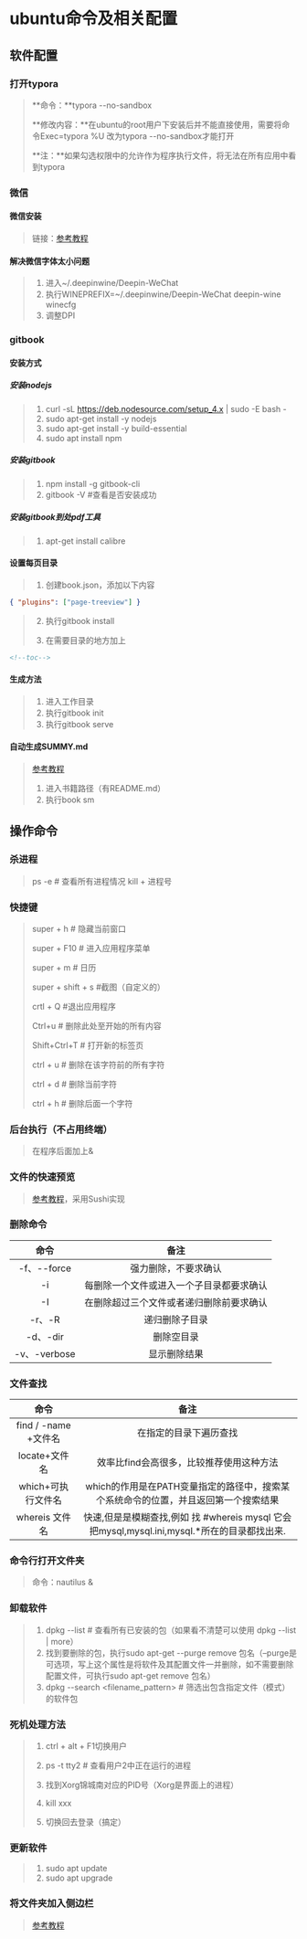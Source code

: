 # ubuntu命令及相关配置

<!-- toc -->

## 软件配置

### 打开typora
> **命令：**typora --no-sandbox
>
> **修改内容：**在ubuntu的root用户下安装后并不能直接使用，需要将命令Exec=typora %U 改为typora --no-sandbox才能打开
>
> **注：**如果勾选权限中的允许作为程序执行文件，将无法在所有应用中看到typora

### 微信

#### 微信安装

> 链接：[参考教程](https://zhuanlan.zhihu.com/p/336593807)

#### 解决微信字体太小问题

> 1. 进入~/.deepinwine/Deepin-WeChat
> 2. 执行WINEPREFIX=~/.deepinwine/Deepin-WeChat deepin-wine winecfg
> 3. 调整DPI

### gitbook

#### 安装方式

##### 安装nodejs

> 1. curl -sL https://deb.nodesource.com/setup_4.x | sudo -E bash -
> 2. sudo apt-get install -y nodejs
> 3. sudo apt-get install -y build-essential
> 4. sudo apt install npm

##### 安装gitbook

> 1. npm install -g gitbook-cli
> 2. gitbook -V #查看是否安装成功

##### 安装gitbook到处pdf工具

> 1. apt-get install calibre

#### 设置每页目录

> 1. 创建book.json，添加以下内容

```json
{ "plugins": ["page-treeview"] } 
```

> 2. 执行gitbook install
>
> 3. 在需要目录的地方加上 

```html
<!--toc-->
```

#### 生成方法

> 1. 进入工作目录
> 2. 执行gitbook init
> 3. 执行gitbook serve

#### 自动生成SUMMY.md

> [参考教程](https://www.shangmayuan.com/a/2d60bfa909274121a27682d1.html)
>
> 1. 进入书籍路径（有README.md）
> 2. 执行book sm

## 操作命令

### 杀进程
> ps -e  # 查看所有进程情况
> kill + 进程号

### 快捷键

> super + h  # 隐藏当前窗口
>
> super + F10  # 进入应用程序菜单
>
> super + m  # 日历
>
> super + shift + s  #截图（自定义的）
>
> crtl + Q  #退出应用程序
>
> Ctrl+u  # 删除此处至开始的所有内容
>
> Shift+Ctrl+T  # 打开新的标签页
>
> ctrl + u  # 删除在该字符前的所有字符
>
> ctrl + d  # 删除当前字符
>
> ctrl + h  # 删除后面一个字符

### 后台执行（不占用终端）

> 在程序后面加上&

### 文件的快速预览

> [参考教程](https://zhuanlan.zhihu.com/p/100041036)，采用Sushi实现

### 删除命令

|命令|备注|
| :----------: | :--------------------------------------: |
| -f、--force  | 强力删除，不要求确认                     |
| -i           | 每删除一个文件或进入一个子目录都要求确认 |
| -I           | 在删除超过三个文件或者递归删除前要求确认 |
| -r、-R       | 递归删除子目录                           |
| -d、-dir     | 删除空目录                               |
| -v、-verbose | 显示删除结果                             |

### 文件查找

|         命令         |                             备注                             |
| :------------------: | :----------------------------------------------------------: |
| find / -name +文件名 |                    在指定的目录下遍历查找                    |
|    locate+文件名     |           效率比find会高很多，比较推荐使用这种方法           |
|  which+可执行文件名  | which的作用是在PATH变量指定的路径中，搜索某个系统命令的位置，并且返回第一个搜索结果 |
|    whereis 文件名    | 快速,但是是模糊查找,例如 找 #whereis mysql 它会把mysql,mysql.ini,mysql.*所在的目录都找出来. |

### 命令行打开文件夹

> 命令：nautilus &

### 卸载软件

> 1. dpkg --list  # 查看所有已安装的包（如果看不清楚可以使用 dpkg --list | more）
> 2. 找到要删除的包，执行sudo apt-get --purge remove 包名（–purge是可选项，写上这个属性是将软件及其配置文件一并删除，如不需要删除配置文件，可执行sudo apt-get remove 包名）
> 3. dpkg --search <filename_pattern>  # 筛选出包含指定文件（模式）的软件包

### 死机处理方法

> 1. ctrl + alt + F1切换用户
>
> 2. ps -t tty2  # 查看用户2中正在运行的进程
> 3. 找到Xorg锦城南对应的PID号（Xorg是界面上的进程）
> 4. kill xxx
> 5. 切换回去登录（搞定）

### 更新软件

> 1. sudo apt update
> 2. sudo apt upgrade

###  将文件夹加入侧边栏

> [参考教程](https://blog.csdn.net/Hao_jiu/article/details/108921816)

